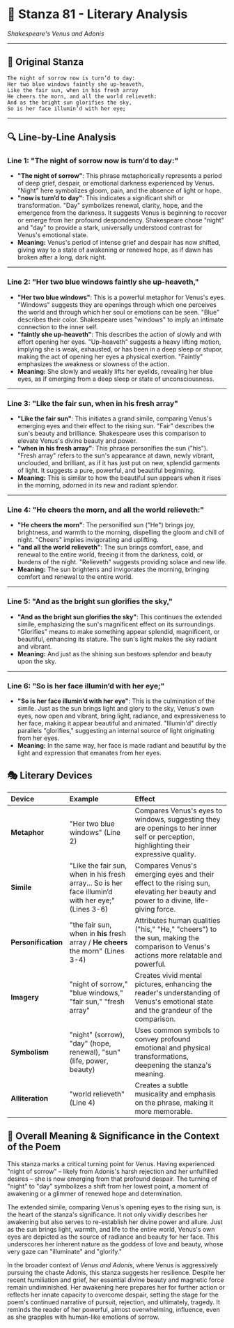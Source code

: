 # 🌹 Stanza 81 - Literary Analysis
*Shakespeare's Venus and Adonis*

---

## 📖 Original Stanza
```
The night of sorrow now is turn’d to day:
Her two blue windows faintly she up-heaveth,
Like the fair sun, when in his fresh array
He cheers the morn, and all the world relieveth:    
And as the bright sun glorifies the sky,
So is her face illumin’d with her eye;
```

---

## 🔍 Line-by-Line Analysis

### Line 1: "The night of sorrow now is turn’d to day:"
*   **"The night of sorrow"**: This phrase metaphorically represents a period of deep grief, despair, or emotional darkness experienced by Venus. "Night" here symbolizes gloom, pain, and the absence of light or hope.
*   **"now is turn’d to day"**: This indicates a significant shift or transformation. "Day" symbolizes renewal, clarity, hope, and the emergence from the darkness. It suggests Venus is beginning to recover or emerge from her profound despondency. Shakespeare chose "night" and "day" to provide a stark, universally understood contrast for Venus's emotional state.
*   **Meaning:** Venus's period of intense grief and despair has now shifted, giving way to a state of awakening or renewed hope, as if dawn has broken after a long, dark night.

---

### Line 2: "Her two blue windows faintly she up-heaveth,"
*   **"Her two blue windows"**: This is a powerful metaphor for Venus's eyes. "Windows" suggests they are openings through which one perceives the world and through which her soul or emotions can be seen. "Blue" describes their color. Shakespeare uses "windows" to imply an intimate connection to the inner self.
*   **"faintly she up-heaveth"**: This describes the action of slowly and with effort opening her eyes. "Up-heaveth" suggests a heavy lifting motion, implying she is weak, exhausted, or has been in a deep sleep or stupor, making the act of opening her eyes a physical exertion. "Faintly" emphasizes the weakness or slowness of the action.
*   **Meaning:** She slowly and weakly lifts her eyelids, revealing her blue eyes, as if emerging from a deep sleep or state of unconsciousness.

---

### Line 3: "Like the fair sun, when in his fresh array"
*   **"Like the fair sun"**: This initiates a grand simile, comparing Venus's emerging eyes and their effect to the rising sun. "Fair" describes the sun's beauty and brilliance. Shakespeare uses this comparison to elevate Venus's divine beauty and power.
*   **"when in his fresh array"**: This phrase personifies the sun ("his"). "Fresh array" refers to the sun's appearance at dawn, newly vibrant, unclouded, and brilliant, as if it has just put on new, splendid garments of light. It suggests a pure, powerful, and beautiful beginning.
*   **Meaning:** This is similar to how the beautiful sun appears when it rises in the morning, adorned in its new and radiant splendor.

---

### Line 4: "He cheers the morn, and all the world relieveth:"
*   **"He cheers the morn"**: The personified sun ("He") brings joy, brightness, and warmth to the morning, dispelling the gloom and chill of night. "Cheers" implies invigorating and uplifting.
*   **"and all the world relieveth"**: The sun brings comfort, ease, and renewal to the entire world, freeing it from the darkness, cold, or burdens of the night. "Relieveth" suggests providing solace and new life.
*   **Meaning:** The sun brightens and invigorates the morning, bringing comfort and renewal to the entire world.

---

### Line 5: "And as the bright sun glorifies the sky,"
*   **"And as the bright sun glorifies the sky"**: This continues the extended simile, emphasizing the sun's magnificent effect on its surroundings. "Glorifies" means to make something appear splendid, magnificent, or beautiful, enhancing its stature. The sun's light makes the sky radiant and vibrant.
*   **Meaning:** And just as the shining sun bestows splendor and beauty upon the sky.

---

### Line 6: "So is her face illumin’d with her eye;"
*   **"So is her face illumin’d with her eye"**: This is the culmination of the simile. Just as the sun brings light and glory to the sky, Venus's own eyes, now open and vibrant, bring light, radiance, and expressiveness to her face, making it appear beautiful and animated. "Illumin'd" directly parallels "glorifies," suggesting an internal source of light originating from her eyes.
*   **Meaning:** In the same way, her face is made radiant and beautiful by the light and expression that emanates from her eyes.

## 🎭 Literary Devices

| Device          | Example                                                              | Effect                                                                                                                              |
| :-------------- | :------------------------------------------------------------------- | :---------------------------------------------------------------------------------------------------------------------------------- |
| **Metaphor**    | "Her two blue windows" (Line 2)                                      | Compares Venus's eyes to windows, suggesting they are openings to her inner self or perception, highlighting their expressive quality. |
| **Simile**      | "Like the fair sun, when in his fresh array... So is her face illumin’d with her eye;" (Lines 3-6) | Compares Venus's emerging eyes and their effect to the rising sun, elevating her beauty and power to a divine, life-giving force. |
| **Personification** | "the fair sun, when in **his** fresh array / **He cheers** the morn" (Lines 3-4) | Attributes human qualities ("his," "He," "cheers") to the sun, making the comparison to Venus's actions more relatable and powerful. |
| **Imagery**     | "night of sorrow," "blue windows," "fair sun," "fresh array"         | Creates vivid mental pictures, enhancing the reader's understanding of Venus's emotional state and the grandeur of the comparison.    |
| **Symbolism**   | "night" (sorrow), "day" (hope, renewal), "sun" (life, power, beauty) | Uses common symbols to convey profound emotional and physical transformations, deepening the stanza's meaning.                     |
| **Alliteration**| "world relieveth" (Line 4)                                           | Creates a subtle musicality and emphasis on the phrase, making it more memorable.                                                  |

## 🎯 Overall Meaning & Significance in the Context of the Poem

This stanza marks a critical turning point for Venus. Having experienced "night of sorrow" – likely from Adonis's harsh rejection and her unfulfilled desires – she is now emerging from that profound despair. The turning of "night" to "day" symbolizes a shift from her lowest point, a moment of awakening or a glimmer of renewed hope and determination.

The extended simile, comparing Venus's opening eyes to the rising sun, is the heart of the stanza's significance. It not only vividly describes her awakening but also serves to re-establish her divine power and allure. Just as the sun brings light, warmth, and life to the entire world, Venus's own eyes are depicted as the source of radiance and beauty for her face. This underscores her inherent nature as the goddess of love and beauty, whose very gaze can "illuminate" and "glorify."

In the broader context of *Venus and Adonis*, where Venus is aggressively pursuing the chaste Adonis, this stanza suggests her resilience. Despite her recent humiliation and grief, her essential divine beauty and magnetic force remain undiminished. Her awakening here prepares her for further action or reflects her innate capacity to overcome despair, setting the stage for the poem's continued narrative of pursuit, rejection, and ultimately, tragedy. It reminds the reader of her powerful, almost overwhelming, influence, even as she grapples with human-like emotions of sorrow.
